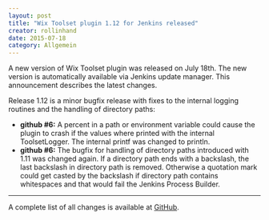 ```yaml
---
layout: post
title: "Wix Toolset plugin 1.12 for Jenkins released"
creator: rollinhand
date: 2015-07-18
category: Allgemein
---
```

A new version of Wix Toolset plugin was released on July 18th. The new version is 
automatically available via Jenkins update manager. This announcement describes the latest changes.
<!--more-->
Release 1.12 is a minor bugfix release with fixes to the internal logging routines and the 
handling of directory paths:

* **github #6:** A percent in a path or environment variable could cause the plugin to crash
 if the values where printed with the internal ToolsetLogger. The internal printf was changed to println.
* **github #6:** The bugfix for handling of directory paths introduced with 1.11 was 
changed again. If a directory path ends with a backslash, the last backslash in directory path is 
removed. Otherwise a quotation mark could get casted by the backslash if directory path 
contains whitespaces and that would fail the Jenkins Process Builder.

***
A complete list of all changes is available at [GitHub](https://github.com/jenkinsci/wix-plugin/blob/master/CHANGELOG.md).
